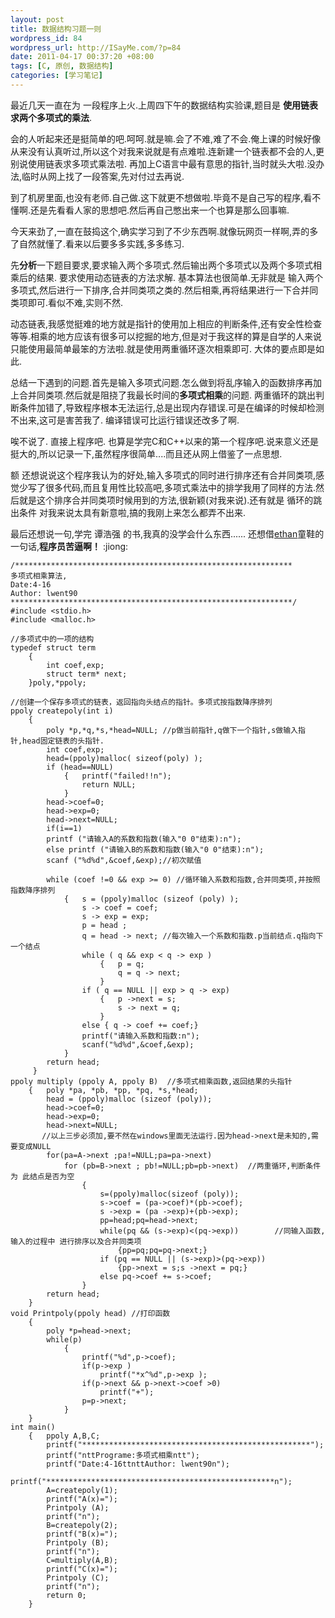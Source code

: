 ```yaml
--- 
layout: post
title: 数据结构习题一则
wordpress_id: 84
wordpress_url: http://ISayMe.com/?p=84
date: 2011-04-17 00:37:20 +08:00
tags: [C, 原创, 数据结构]
categories: [学习笔记]
---
```

最近几天一直在为 一段程序上火.上周四下午的数据结构实验课,题目是 **使用链表求两个多项式的乘法**.

会的人听起来还是挺简单的吧.呵呵.就是嘛.会了不难,难了不会.俺上课的时候好像从来没有认真听过,所以这个对我来说就是有点难啦.连新建一个链表都不会的人,更别说使用链表求多项式乘法啦. 再加上C语言中最有意思的指针,当时就头大啦.没办法,临时从网上找了一段答案,先对付过去再说.

到了机房里面,也没有老师.自己做.这下就更不想做啦.毕竟不是自己写的程序,看不懂啊.还是先看看人家的思想吧.然后再自己憋出来一个也算是那么回事嘛.

今天来劲了,一直在鼓捣这个,确实学习到了不少东西啊.就像玩网页一样啊,弄的多了自然就懂了.看来以后要多多实践,多多练习.

先**分析**一下题目要求,要求输入两个多项式.然后输出两个多项式以及两个多项式相乘后的结果. 要求使用动态链表的方法求解. 基本算法也很简单.无非就是 输入两个多项式,然后进行一下排序,合并同类项之类的.然后相乘,再将结果进行一下合并同类项即可.看似不难,实则不然.

动态链表,我感觉挺难的地方就是指针的使用加上相应的判断条件,还有安全性检查等等.相乘的地方应该有很多可以挖掘的地方,但是对于我这样的算是自学的人来说只能使用最简单最笨的方法啦.就是使用两重循环逐次相乘即可. 大体的要点即是如此.

总结一下遇到的问题.首先是输入多项式问题.怎么做到将乱序输入的函数排序再加上合并同类项.然后就是阻挠了我最长时间的**多项式相乘**的问题. 两重循环的跳出判断条件加错了,导致程序根本无法运行,总是出现内存错误.可是在编译的时候却检测不出来,这可是害苦我了. 编译错误可比运行错误还改多了啊.

唉不说了. 直接上程序吧. 也算是学完C和C++以来的第一个程序吧.说来意义还是挺大的,所以记录一下,虽然程序很简单....而且还从网上借鉴了一点思想.

额 还想说说这个程序我认为的好处,输入多项式的同时进行排序还有合并同类项,感觉少写了很多代码,而且复用性比较高吧,多项式乘法中的排学我用了同样的方法.然后就是这个排序合并同类项时候用到的方法,很新颖(对我来说).还有就是 循环的跳出条件 对我来说太具有新意啦,搞的我刚上来怎么都弄不出来.

最后还想说一句,学完 谭浩强 的书,我真的没学会什么东西...... 
还想借[ethan](http://blog.ethansite.co.cc/vim-for-programmer)童鞋的一句话,**程序员苦逼啊！** :jiong: 

	/**************************************************************
	多项式相乘算法,
	Date:4-16
	Author: lwent90
	***************************************************************/
	#include <stdio.h>
	#include <malloc.h>
	 
	//多项式中的一项的结构
	typedef struct term
		{
			int coef,exp;
			struct term* next;
		}poly,*ppoly;
	 
	//创建一个保存多项式的链表，返回指向头结点的指针。多项式按指数降序排列
	ppoly createpoly(int i)
		{
			poly *p,*q,*s,*head=NULL; //p做当前指针,q做下一个指针,s做输入指针,head固定链表的头指针.
			int coef,exp;
			head=(ppoly)malloc( sizeof(poly) );
			if (head==NULL)
				{ 	printf("failed!!n");
					return NULL;
				}
			head->coef=0;
			head->exp=0;
			head->next=NULL;
			if(i==1)
			printf ("请输入A的系数和指数(输入"0 0"结束):n");
			else printf ("请输入B的系数和指数(输入"0 0"结束):n");
			scanf ("%d%d",&coef,&exp);//初次赋值
	 
			while (coef !=0 && exp >= 0) //循环输入系数和指数,合并同类项,并按照指数降序排列
				{	s = (ppoly)malloc (sizeof (poly) );
					s -> coef = coef;
					s -> exp = exp;
					p = head ;
					q = head -> next; //每次输入一个系数和指数.p当前结点.q指向下一个结点
					while ( q && exp < q -> exp )
						{ 	p = q;
				  			q = q -> next;
						}
					if ( q == NULL || exp > q -> exp)
						{ 	p ->next = s;
				  			s -> next = q;
						}
					else { q -> coef += coef;}
					printf("请输入系数和指数:n");
	  				scanf("%d%d",&coef,&exp);
				}
			return head;
		 }
	ppoly multiply (ppoly A, ppoly B)  //多项式相乘函数,返回结果的头指针
		{	poly *pa, *pb, *pp, *pq, *s,*head;
			head = (ppoly)malloc (sizeof (poly));
			head->coef=0;
			head->exp=0;
			head->next=NULL;
	       //以上三步必须加,要不然在windows里面无法运行.因为head->next是未知的,需要变成NULL
			for(pa=A->next ;pa!=NULL;pa=pa->next)
				for (pb=B->next ; pb!=NULL;pb=pb->next)  //两重循环,判断条件为 此结点是否为空
					{
						s=(ppoly)malloc(sizeof (poly));
						s->coef = (pa->coef)*(pb->coef);
						s ->exp = (pa ->exp)+(pb->exp);
						pp=head;pq=head->next;
						while(pq && (s->exp)<(pq->exp))        //同输入函数,输入的过程中 进行排序以及合并同类项
							{pp=pq;pq=pq->next;}
						if (pq == NULL || (s->exp)>(pq->exp))
							{pp->next = s;s ->next = pq;}
						else pq->coef += s->coef;
					}
			return head;
		}
	void Printpoly(ppoly head) //打印函数
		{
	 		poly *p=head->next;
	 		while(p)
	 			{
	  				printf("%d",p->coef);
	  				if(p->exp )
	   					printf("*x^%d",p->exp );
	  				if(p->next && p->next->coef >0)
	   					printf("+");
	  				p=p->next;
	 			}
		}
	int main()
		{	ppoly A,B,C;
			printf("***************************************************");
			printf("nttPrograme:多项式相乘ntt");
			printf("Date:4-16ttnttAuthor: lwent90n");
			printf("***************************************************n");
			A=createpoly(1);
			printf("A(x)=");
	 		Printpoly (A);
	 		printf("n");
	 		B=createpoly(2);
	 		printf("B(x)=");
	 		Printpoly (B);
	 		printf("n");
	 		C=multiply(A,B);
	 		printf("C(x)=");
	 		Printpoly (C);
	 		printf("n");
	 		return 0;
	 	}
